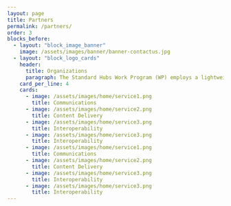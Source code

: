 ```yaml
---
layout: page
title: Partners
permalink: /partners/
order: 3
blocks_before:
  - layout: "block_image_banner"
    image: /assets/images/banner/banner-contactus.jpg
  - layout: "block_logo_cards"
    header:
      title: Organizations
      paragraph: The Standard Hubs Work Program (WP) employs a lightweight, working group-focused process where members can create a new work item in less than a week. Working Groups (WGs) define their own process, tools, partnerships and cadence.
    card_per_line: 4
    cards:
      - image: /assets/images/home/service1.png
        title: Communications
      - image: /assets/images/home/service2.png
        title: Content Delivery
      - image: /assets/images/home/service3.png
        title: Interoperability
      - image: /assets/images/home/service3.png
        title: Interoperability
      - image: /assets/images/home/service1.png
        title: Communications
      - image: /assets/images/home/service2.png
        title: Content Delivery
      - image: /assets/images/home/service3.png
        title: Interoperability
      - image: /assets/images/home/service3.png
        title: Interoperability
---
```

